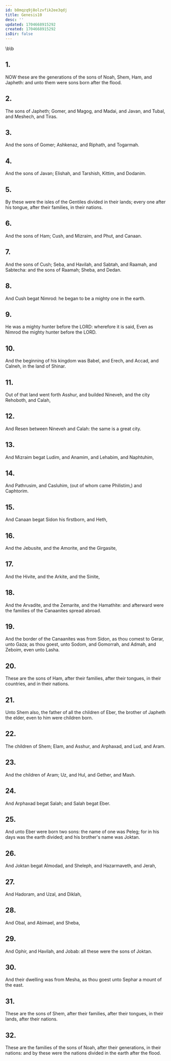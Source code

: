 ```yaml
---
id: b8mqzq9j8olzvfik2ee3qdj
title: Genesis10
desc: ''
updated: 1704668915292
created: 1704668915292
isDir: false
---
```

\b\b
## 1.
NOW these are the generations of the sons of Noah, Shem, Ham, and Japheth: and unto them were sons born after the flood.
## 2.
The sons of Japheth; Gomer, and Magog, and Madai, and Javan, and Tubal, and Meshech, and Tiras.
## 3.
And the sons of Gomer; Ashkenaz, and Riphath, and Togarmah.
## 4.
And the sons of Javan; Elishah, and Tarshish, Kittim, and Dodanim.
## 5.
By these were the isles of the Gentiles divided in their lands; every one after his tongue, after their families, in their nations.
## 6.
And the sons of Ham; Cush, and Mizraim, and Phut, and Canaan.
## 7.
And the sons of Cush; Seba, and Havilah, and Sabtah, and Raamah, and Sabtecha: and the sons of Raamah; Sheba, and Dedan.
## 8.
And Cush begat Nimrod: he began to be a mighty one in the earth.
## 9.
He was a mighty hunter before the LORD: wherefore it is said, Even as Nimrod the mighty hunter before the LORD.
## 10.
And the beginning of his kingdom was Babel, and Erech, and Accad, and Calneh, in the land of Shinar.
## 11.
Out of that land went forth Asshur, and builded Nineveh, and the city Rehoboth, and Calah,
## 12.
And Resen between Nineveh and Calah: the same is a great city.
## 13.
And Mizraim begat Ludim, and Anamim, and Lehabim, and Naphtuhim,
## 14.
And Pathrusim, and Casluhim, (out of whom came Philistim,) and Caphtorim.
## 15.
And Canaan begat Sidon his firstborn, and Heth,
## 16.
And the Jebusite, and the Amorite, and the Girgasite,
## 17.
And the Hivite, and the Arkite, and the Sinite,
## 18.
And the Arvadite, and the Zemarite, and the Hamathite: and afterward were the families of the Canaanites spread abroad.
## 19.
And the border of the Canaanites was from Sidon, as thou comest to Gerar, unto Gaza; as thou goest, unto Sodom, and Gomorrah, and Admah, and Zeboim, even unto Lasha.
## 20.
These are the sons of Ham, after their families, after their tongues, in their countries, and in their nations.
## 21.
Unto Shem also, the father of all the children of Eber, the brother of Japheth the elder, even to him were children born.
## 22.
The children of Shem; Elam, and Asshur, and Arphaxad, and Lud, and Aram.
## 23.
And the children of Aram; Uz, and Hul, and Gether, and Mash.
## 24.
And Arphaxad begat Salah; and Salah begat Eber.
## 25.
And unto Eber were born two sons: the name of one was Peleg; for in his days was the earth divided; and his brother's name was Joktan.
## 26.
And Joktan begat Almodad, and Sheleph, and Hazarmaveth, and Jerah,
## 27.
And Hadoram, and Uzal, and Diklah,
## 28.
And Obal, and Abimael, and Sheba,
## 29.
And Ophir, and Havilah, and Jobab: all these were the sons of Joktan.
## 30.
And their dwelling was from Mesha, as thou goest unto Sephar a mount of the east.
## 31.
These are the sons of Shem, after their families, after their tongues, in their lands, after their nations.
## 32.
These are the families of the sons of Noah, after their generations, in their nations: and by these were the nations divided in the earth after the flood.
